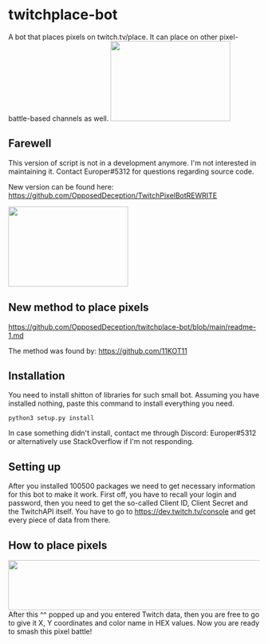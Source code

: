 
# twitchplace-bot
A bot that places pixels 
 on twitch.tv/place. It can place on other pixel-battle-based channels as well.
<img src="https://cdn1.dotesports.com/wp-content/uploads/2020/07/22083016/twitchlogo.jpg" height="160" width="240" />

## Farewell
This version of script is not in a development anymore. I'm not interested in maintaining it.
Contact Europer#5312 for questions regarding source code.

New version can be found here: https://github.com/OpposedDeception/TwitchPixelBotREWRITE

<img src="https://images.freeimages.com/images/large-previews/aa0/closed-1159789.jpg" height="160" width="240" />

## New method to place pixels
https://github.com/OpposedDeception/twitchplace-bot/blob/main/readme-1.md


The method was found by: https://github.com/11KOT11

## Installation 
You need to install shitton of libraries for such small bot.
Assuming you have installed nothing, paste this command to install everything you need.
```
python3 setup.py install
```
In case something didn't install, contact me through Discord: Europer#5312 or alternatively use StackOverflow if I'm not responding.

## Setting up
After you installed 100500 packages we need to get necessary information
for this bot to make it work. First off, you have to recall your login and password, then
you need to get the so-called Client ID, Client Secret and the TwitchAPI itself.
You have to go to https://dev.twitch.tv/console and get every piece of data from there.

## How to place pixels
<img src="https://i.imgur.com/xVZ16Nj.jpg" height="100" width="620"/>
After this ^^ popped up and you entered Twitch data, then you are free to go to give it X, Y coordinates
and color name in HEX values. Now you are ready to smash this pixel battle!
